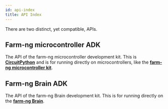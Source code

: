 ```yaml
---
id: api-index
title: API Index
---
```


There are two distinct, yet compatible, APIs.

## Farm-ng microcontroller ADK

The API of the farm-ng microcontroller development kit.
This is [**CircuitPython**](https://circuitpython.org/) and is
for running directly on microcontrollers,
like the
[**farm-ng microcontroller kit**](/docs/mcu_kit/README.mdx).

## Farm-ng Brain ADK

The API of the farm-ng Brain development kit.
This is for running directly on the
[**farm-ng Brain**](/docs/brain/README.md).
